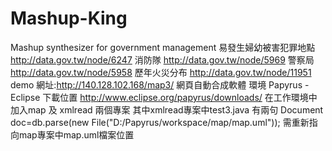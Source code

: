# Mashup-King 
Mashup synthesizer for government management 
易發生婦幼被害犯罪地點 http://data.gov.tw/node/6247 
消防隊 http://data.gov.tw/node/5969 
警察局 http://data.gov.tw/node/5958 
歷年火災分布 http://data.gov.tw/node/11951 
demo 網址:http://140.128.102.168/map3/ 
網頁自動合成軟體 
環境 Papyrus - Eclipse 
下載位置 http://www.eclipse.org/papyrus/downloads/ 
在工作環境中加入map 及 xmlread 兩個專案 
其中xmlread專案中test3.java 有兩句 
Document doc=db.parse(new File("D:/Papyrus/workspace/map/map.uml")); 
需重新指向map專案中map.uml檔案位置
